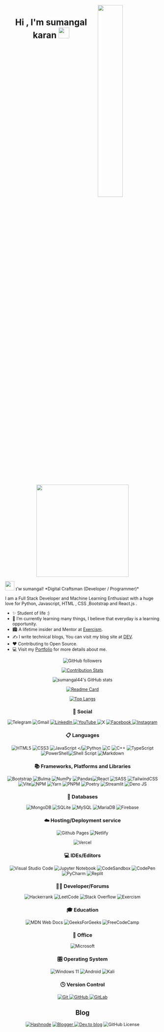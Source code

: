 <!--Night Owl image-->
<div>
  <img align="right" width="40%" src="https://owlbertsio-resized.s3.amazonaws.com/Popper.psd.full.png">
</div>
<!--Header Name-->
<h1 align="center"><b>Hi , I'm  sumangal karan </b><img src="https://media.giphy.com/media/hvRJCLFzcasrR4ia7z/giphy.gif" width="35"></h1>
<p align="center">
  <br><br>
  <img src="https://little.kylerconway.com/images/golang-what.gif" width="300">
</p>
<img src="https://emojis.slackmojis.com/emojis/images/1531849430/4246/blob-sunglasses.gif?1531849430" width="30"/> ɪ'ᴍ sumangal! 
*Digital Craftsman (Developer / Programmer)*
<br />
<!--Start Intro-->
<p align="left">I am a Full Stack Developer and Machine Learning Enthusiast with a huge love for Python, Javascript, HTML , CSS ,Bootstrap and React.js   . </p>

- ✨ Student of life :)
- 🌱 I’m currently learning many things, I believe that everyday is a learning opportunity.
- 🏙 A lifetime insider and Mentor at [Exercism](https://exercism.org/profiles/Sumangal44).
- ✍ I write technical blogs, You can visit my blog site at [DEV](https://dev.to/sumangal44).
- ❤ Contributing to Open Source.
- 💻 Visit my [Portfolio](https://sumangal44.github.io) for more details about me.
  <!--End Intro-->

<div align = "center" ,display="flex">  

![GitHub followers](https://img.shields.io/github/followers/sumangal44)
       
[![Contribution Stats](https://github-contribution-stats.vercel.app/api/?username=sumangal44)](https://github.com/LordDashMe/github-contribution-stats/)
  
![sumangal44's GitHub stats](https://github-readme-stats.vercel.app/api?username=sumangal44&show_icons=true&theme=dracula&show=prs_merged,prs_merged_percentage)

[![Readme Card](https://github-readme-stats.vercel.app/api/pin/?username=sumangal44&repo=reference)](https://github.com/anuraghazra/github-readme-stats)

[![Top Langs](https://github-readme-stats.vercel.app/api/top-langs/?username=sumangal44)](https://github.com/anuraghazra/github-readme-stats)

### 💬 Social

<a >![Telegram](https://img.shields.io/badge/Telegram-2CA5E0?style=for-the-badge&logo=telegram&logoColor=white) </a><a>![Gmail](https://img.shields.io/badge/Gmail-D14836?style=for-the-badge&logo=gmail&logoColor=white) </a><a href="https://www.linkedin.com/in/sumangal-karan-468076267">![LinkedIn](https://img.shields.io/badge/linkedin-%230077B5.svg?style=for-the-badge&logo=linkedin&logoColor=white) </a><a href="http://www.youtube.com/@DesicodeDiaries">![YouTube](https://img.shields.io/badge/YouTube-%23FF0000.svg?style=for-the-badge&logo=YouTube&logoColor=white) </a><a>![X](https://img.shields.io/badge/X-%23000000.svg?style=for-the-badge&logo=X&logoColor=white) </a> <a href ="https://www.facebook.com/profile.php?id=100080837876148">![Facebook](https://img.shields.io/badge/Facebook-%231877F2.svg?style=for-the-badge&logo=Facebook&logoColor=white) </a><a href="https://www.instagram.com/sumangal_karan">![Instagram](https://img.shields.io/badge/Instagram-%23E4405F.svg?style=for-the-badge&logo=Instagram&logoColor=white)</a>

### 📋 Languages

![HTML5](https://img.shields.io/badge/html5-%23E34F26.svg?style=for-the-badge&logo=html5&logoColor=white) ![CSS3](https://img.shields.io/badge/css3-%231572B6.svg?style=for-the-badge&logo=css3&logoColor=white) ![JavaScript](https://img.shields.io/badge/javascript-%23323330.svg?style=for-the-badge&logo=javascript&logoColor=%23F7DF1E) </![Python](https://img.shields.io/badge/python-3670A0?style=for-the-badge&logo=python&logoColor=ffdd54) ![C](https://img.shields.io/badge/c-%2300599C.svg?style=for-the-badge&logo=c&logoColor=white) ![C++](https://img.shields.io/badge/c++-%2300599C.svg?style=for-the-badge&logo=c%2B%2B&logoColor=white) ![TypeScript](https://img.shields.io/badge/typescript-%23007ACC.svg?style=for-the-badge&logo=typescript&logoColor=white) ![PowerShell](https://img.shields.io/badge/PowerShell-%235391FE.svg?style=for-the-badge&logo=powershell&logoColor=white)![Shell Script](https://img.shields.io/badge/shell_script-%23121011.svg?style=for-the-badge&logo=gnu-bash&logoColor=white)
![Markdown](https://img.shields.io/badge/markdown-%23000000.svg?style=for-the-badge&logo=markdown&logoColor=white)


### 📚 Frameworks, Platforms and Libraries

![Bootstrap](https://img.shields.io/badge/bootstrap-%238511FA.svg?style=for-the-badge&logo=bootstrap&logoColor=white) ![Bulma](https://img.shields.io/badge/bulma-00D0B1?style=for-the-badge&logo=bulma&logoColor=white)
![NumPy](https://img.shields.io/badge/numpy-%23013243.svg?style=for-the-badge&logo=numpy&logoColor=white)
![Pandas](https://img.shields.io/badge/pandas-%23150458.svg?style=for-the-badge&logo=pandas&logoColor=white)![React](https://img.shields.io/badge/react-%2320232a.svg?style=for-the-badge&logo=react&logoColor=%2361DAFB) ![SASS](https://img.shields.io/badge/SASS-hotpink.svg?style=for-the-badge&logo=SASS&logoColor=white) ![TailwindCSS](https://img.shields.io/badge/tailwindcss-%2338B2AC.svg?style=for-the-badge&logo=tailwind-css&logoColor=white) ![Vite](https://img.shields.io/badge/vite-%23646CFF.svg?style=for-the-badge&logo=vite&logoColor=white)![NPM](https://img.shields.io/badge/NPM-%23CB3837.svg?style=for-the-badge&logo=npm&logoColor=white) ![Yarn](https://img.shields.io/badge/yarn-%232C8EBB.svg?style=for-the-badge&logo=yarn&logoColor=white) 
![PNPM](https://img.shields.io/badge/pnpm-%234a4a4a.svg?style=for-the-badge&logo=pnpm&logoColor=f69220)
![Poetry](https://img.shields.io/badge/Poetry-%233B82F6.svg?style=for-the-badge&logo=poetry&logoColor=0B3D8D)
![Streamlit](https://img.shields.io/badge/Streamlit-%23FE4B4B.svg?style=for-the-badge&logo=streamlit&logoColor=white)
![Deno JS](https://img.shields.io/badge/deno%20js-000000?style=for-the-badge&logo=deno&logoColor=white)
### 💾 Databases

<a>![MongoDB](https://img.shields.io/badge/MongoDB-%234ea94b.svg?style=for-the-badge&logo=mongodb&logoColor=white) </a><a>![SQLite](https://img.shields.io/badge/sqlite-%2307405e.svg?style=for-the-badge&logo=sqlite&logoColor=white) </a><a>![MySQL](https://img.shields.io/badge/mysql-4479A1.svg?style=for-the-badge&logo=mysql&logoColor=white) </a><a>![MariaDB](https://img.shields.io/badge/MariaDB-003545?style=for-the-badge&logo=mariadb&logoColor=white) </a><a>![Firebase](https://img.shields.io/badge/firebase-a08021?style=for-the-badge&logo=firebase&logoColor=ffcd34)</a>

### ☁️ Hosting/Deployment service

![Github Pages](https://img.shields.io/badge/github%20pages-121013?style=for-the-badge&logo=github&logoColor=white) ![Netlify](https://img.shields.io/badge/netlify-%23000000.svg?style=for-the-badge&logo=netlify&logoColor=#00C7B7)

![Vercel](https://img.shields.io/badge/vercel-%23000000.svg?style=for-the-badge&logo=vercel&logoColor=white)

### 💻 IDEs/Editors

![Visual Studio Code](https://img.shields.io/badge/Visual%20Studio%20Code-0078d7.svg?style=for-the-badge&logo=visual-studio-code&logoColor=white) 
![Jupyter Notebook](https://img.shields.io/badge/jupyter-%23FA0F00.svg?style=for-the-badge&logo=jupyter&logoColor=white) ![CodeSandbox](https://img.shields.io/badge/Codesandbox-040404?style=for-the-badge&logo=codesandbox&logoColor=DBDBDB) ![CodePen](https://img.shields.io/badge/Codepen-000000?style=for-the-badge&logo=codepen&logoColor=white)
![PyCharm](https://img.shields.io/badge/pycharm-143?style=for-the-badge&logo=pycharm&logoColor=black&color=black&labelColor=green)
![Replit](https://img.shields.io/badge/Replit-DD1200?style=for-the-badge&logo=Replit&logoColor=white)


### 🧑‍💻 Developer/Forums

<a>![Hackerrank](https://img.shields.io/badge/-Hackerrank-2EC866?style=for-the-badge&logo=HackerRank&logoColor=white) </a><a>![LeetCode](https://img.shields.io/badge/LeetCode-000000?style=for-the-badge&logo=LeetCode&logoColor=#d16c06) </a><a>![Stack Overflow](https://img.shields.io/badge/-Stackoverflow-FE7A16?style=for-the-badge&logo=stack-overflow&logoColor=white) </a><a>![Exercism](https://img.shields.io/badge/Exercism-009CAB?style=for-the-badge&logo=exercism&logoColor=white)
</a>

### 🎓 Education

<a>![MDN Web Docs](https://img.shields.io/badge/MDN_Web_Docs-black?style=for-the-badge&logo=mdnwebdocs&logoColor=white) </a><a>![GeeksForGeeks](https://img.shields.io/badge/GeeksforGeeks-gray?style=for-the-badge&logo=geeksforgeeks&logoColor=35914c) </a><a>![FreeCodeCamp](https://img.shields.io/badge/Freecodecamp-%23123.svg?&style=for-the-badge&logo=freecodecamp&logoColor=green)</a>

### 🏢 Office

<a>![Microsoft](https://img.shields.io/badge/Microsoft-0078D4?style=for-the-badge&logo=microsoft&logoColor=white) </a>

### 🎛️ Operating System

<a>![Windows 11](https://img.shields.io/badge/Windows%2011-%230079d5.svg?style=for-the-badge&logo=Windows%2011&logoColor=white) </a><a>![Android](https://img.shields.io/badge/Android-3DDC84?style=for-the-badge&logo=android&logoColor=white) </a><a>![Kali](https://img.shields.io/badge/Kali-268BEE?style=for-the-badge&logo=kalilinux&logoColor=white)
</a>

### 🕓 Version Control

<a href="">![Git](https://img.shields.io/badge/git-%23F05033.svg?style=for-the-badge&logo=git&logoColor=white) </a><a href="">![GitHub](https://img.shields.io/badge/github-%23121011.svg?style=for-the-badge&logo=github&logoColor=white) </a><a href="">![GitLab](https://img.shields.io/badge/gitlab-%23181717.svg?style=for-the-badge&logo=gitlab&logoColor=white)
</a>

## Blog

<a href="https://hashnode.com/@sumangal364 " >![Hashnode](https://img.shields.io/badge/Hashnode-2962FF?style=for-the-badge&logo=hashnode&logoColor=white)</a>
<a href ="">![Blogger](https://img.shields.io/badge/Blogger-FF5722?style=for-the-badge&logo=blogger&logoColor=white) </a><a href ="">![Dev.to blog](https://img.shields.io/badge/dev.to-0A0A0A?style=for-the-badge&logo=dev.to&logoColor=white)</a>
![GitHub License](https://img.shields.io/github/license/sumangal44/sumangal44)

</div>

